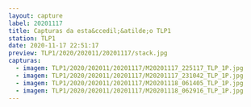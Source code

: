 ```yaml
---
layout: capture
label: 20201117
title: Capturas da esta&ccedil;&atilde;o TLP1
station: TLP1
date: 2020-11-17 22:51:17
preview: TLP1/2020/202011/20201117/stack.jpg
capturas:
  - imagem: TLP1/2020/202011/20201117/M20201117_225117_TLP_1P.jpg
  - imagem: TLP1/2020/202011/20201117/M20201117_231042_TLP_1P.jpg
  - imagem: TLP1/2020/202011/20201117/M20201118_061405_TLP_1P.jpg
  - imagem: TLP1/2020/202011/20201117/M20201118_062916_TLP_1P.jpg
---
```

